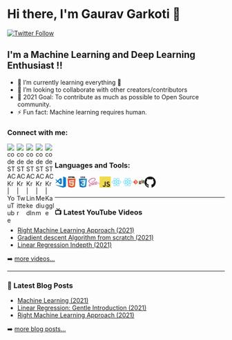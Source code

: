 # Hi there, I'm Gaurav Garkoti 👋

<!-- [![Website](https://img.shields.io/website?label=codeSTACKr.com&style=for-the-badge&url=https%3A%2F%2Fcodestackr.com)](https://www.youtube.com/channel/UCwgcJUxDjsVUtrl4baJ6Mpw) -->
[![Twitter Follow](https://img.shields.io/twitter/follow/Gaurav?color=1DA1F2&logo=twitter&style=for-the-badge)](https://twitter.com/intent/follow?original_referer=https%3A%2F%2Fgithub.com%2Fggarkoto02&screen_name=ggarkoti02)

## I'm a Machine Learning and Deep Learning Enthusiast !!

- 🌱 I’m currently learning everything 🤣
- 👯 I’m looking to collaborate with other creators/contributors
- 🥅 2021 Goal: To contribute as much as possible to Open Source community.
- ⚡ Fun fact: Machine learning requires human.


### Connect with me:

<!-- [<img align="left" alt="codeSTACKr.com" width="22px" src="https://raw.githubusercontent.com/iconic/open-iconic/master/svg/globe.svg" />][website] -->
[<img align="left" alt="codeSTACKr | YouTube" width="22px" src="https://cdn.jsdelivr.net/npm/simple-icons@v3/icons/youtube.svg" />][youtube]
[<img align="left" alt="codeSTACKr | Twitter" width="22px" src="https://cdn.jsdelivr.net/npm/simple-icons@v3/icons/twitter.svg" />][twitter]
[<img align="left" alt="codeSTACKr | LinkedIn" width="22px" src="https://cdn.jsdelivr.net/npm/simple-icons@v3/icons/linkedin.svg" />][linkedin]
[<img align="left" alt="codeSTACKr | Medium" width="22px" src="https://cdn.jsdelivr.net/npm/simple-icons@v3/icons/medium.svg" />][medium]
[<img align="left" alt="codeSTACKr | Kaggle" width="22px" src="https://cdn.jsdelivr.net/npm/simple-icons@v3/icons/kaggle.svg" />][kaggle]


<br />

### Languages and Tools:

[<img align="left" alt="Visual Studio Code" width="26px" src="https://raw.githubusercontent.com/github/explore/80688e429a7d4ef2fca1e82350fe8e3517d3494d/topics/visual-studio-code/visual-studio-code.png" />][algorithms] 
[<img align="left" alt="Jupyter Notebook" width="26px" src="https://raw.githubusercontent.com/github/explore/80688e429a7d4ef2fca1e82350fe8e3517d3494d/topics/html/html.png" />][algorithms] 
[<img align="left" alt="Python" width="26px" src="https://raw.githubusercontent.com/github/explore/80688e429a7d4ef2fca1e82350fe8e3517d3494d/topics/css/css.png" />][algorithms]
[<img align="left" alt="Tensorflow" width="26px" src="https://raw.githubusercontent.com/github/explore/80688e429a7d4ef2fca1e82350fe8e3517d3494d/topics/sass/sass.png" />][algorithms]
[<img align="left" alt="Keras" width="26px" src="https://raw.githubusercontent.com/github/explore/80688e429a7d4ef2fca1e82350fe8e3517d3494d/topics/javascript/javascript.png" />][algorithms]
[<img align="left" alt="Numpy" width="26px" src="https://raw.githubusercontent.com/github/explore/80688e429a7d4ef2fca1e82350fe8e3517d3494d/topics/react/react.png" />][pandas]
[<img align="left" alt="Pandas" width="26px" src="https://raw.githubusercontent.com/github/explore/80688e429a7d4ef2fca1e82350fe8e3517d3494d/topics/react/react.png" />][pandas]
[<img align="left" alt="Git" width="26px" src="https://raw.githubusercontent.com/github/explore/80688e429a7d4ef2fca1e82350fe8e3517d3494d/topics/git/git.png" />][mlplaylist]
[<img align="left" alt="GitHub" width="26px" src="https://raw.githubusercontent.com/github/explore/78df643247d429f6cc873026c0622819ad797942/topics/github/github.png" />][mlplaylist]

<br />
<br />

---

### 📺 Latest YouTube Videos

<!-- YOUTUBE:START -->
- [Right Machine Learning Approach (2021)](https://www.youtube.com/watch?v=QFiaBnSCHUQ&ab_channel=GauravEducationGauravEducation)
- [Gradient descent Algorithm from scratch (2021)](https://www.youtube.com/watch?v=VKVBBjmmN6w)
- [Linear Regression Indepth (2021)](https://www.youtube.com/watch?v=meIq7dRbT-0&t=40s&ab_channel=GauravEducationGauravEducation)
<!-- YOUTUBE:END -->

➡️ [more videos...](https://www.youtube.com/channel/UCwgcJUxDjsVUtrl4baJ6Mpw/videos)

---

### 📕 Latest Blog Posts

<!-- BLOG-POST-LIST:START -->
- [Machine Learning (2021)](https://ggarkoti02.medium.com/machine-learning-6c233caa3c8a)
- [Linear Regression: Gentle Introduction (2021)](https://medium.com/geekculture/linear-regression-gentle-introduction-cc04ffda4267)
- [Right Machine Learning Approach (2021)](https://ggarkoti02.medium.com/approaching-machine-learning-right-way-ec7ad430b89c)
<!-- BLOG-POST-LIST:END -->

➡️ [more blog posts...](https://ggarkoti02.medium.com/)



[website]: https://google.com
[twitter]: https://twitter.com/intent/follow?original_referer=https%3A%2F%2Fgithub.com%2Fggarkoto02&screen_name=ggarkoti02
[youtube]: https://www.youtube.com/channel/UCwgcJUxDjsVUtrl4baJ6Mpw
[medium]: https://ggarkoti02.medium.com/
[linkedin]: https://www.linkedin.com/in/gaurav-garkoti-a47783188/
[kaggle]: https://www.kaggle.com/ggarkoti02


[algorithms]: https://www.youtube.com/playlist?list=PLwiNT7AoJ2KDyMr9lTV7uYkSV3OSbQXI2
[mlplaylist]: https://www.youtube.com/playlist?list=PLwiNT7AoJ2KAxJDgFce0p_dCOEl6r5t42
[pandas]: https://www.youtube.com/playlist?list=PLwiNT7AoJ2KAQfnbxPdS0MpmHaXCbIrAz
